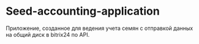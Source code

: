 # Seed-accounting-application
Приложение, созданное для ведения учета семян с отправкой данных на общий диск в bitrix24 по API. 
